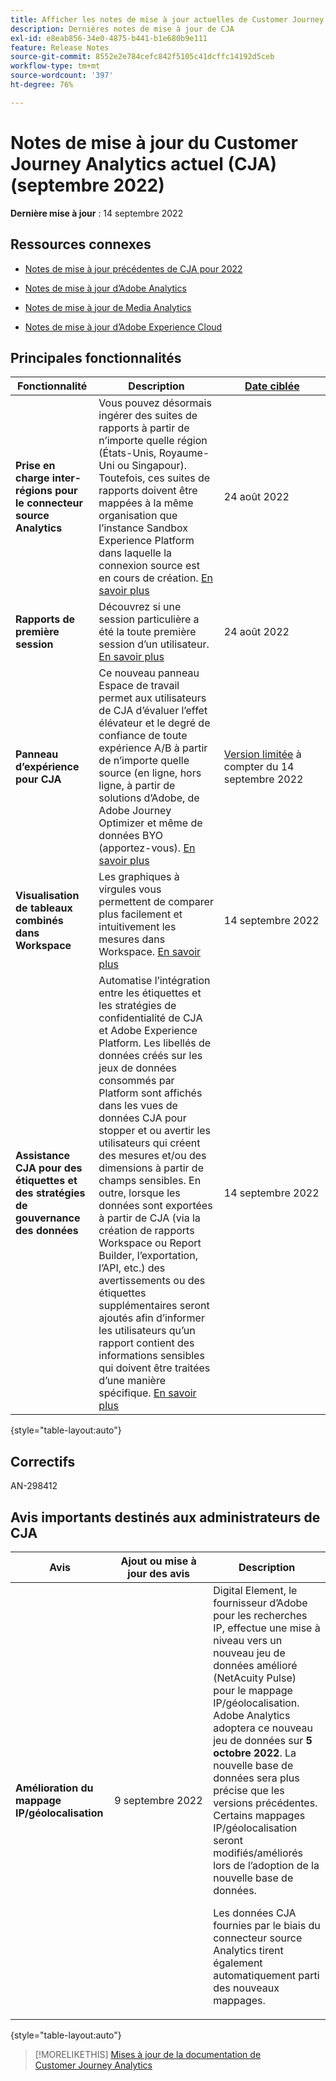```yaml
---
title: Afficher les notes de mise à jour actuelles de Customer Journey Analytics
description: Dernières notes de mise à jour de CJA
exl-id: e8eab856-34e0-4875-b441-b1e680b9e111
feature: Release Notes
source-git-commit: 8552e2e784cefc842f5105c41dcffc14192d5ceb
workflow-type: tm+mt
source-wordcount: '397'
ht-degree: 76%

---
```


# Notes de mise à jour du Customer Journey Analytics actuel (CJA) (septembre 2022)

**Dernière mise à jour** : 14 septembre 2022

## Ressources connexes

* [Notes de mise à jour précédentes de CJA pour 2022](/help/release-notes/2022.md)

* [Notes de mise à jour d’Adobe Analytics](https://experienceleague.adobe.com/docs/analytics/release-notes/latest.html?lang=fr)

* [Notes de mise à jour de Media Analytics](https://experienceleague.adobe.com/docs/media-analytics/using/additional-resources/release-notes.html?lang=fr)

* [Notes de mise à jour d’Adobe Experience Cloud](https://experienceleague.adobe.com/docs/release-notes/experience-cloud/current.html?lang=fr)

## Principales fonctionnalités

| Fonctionnalité | Description | [Date ciblée](/help/release-notes/releases.md) |
| ----------- | ---------- | ----- |
| **Prise en charge inter-régions pour le connecteur source Analytics** | Vous pouvez désormais ingérer des suites de rapports à partir de n’importe quelle région (États-Unis, Royaume-Uni ou Singapour). Toutefois, ces suites de rapports doivent être mappées à la même organisation que l’instance Sandbox Experience Platform dans laquelle la connexion source est en cours de création. [En savoir plus](https://experienceleague.adobe.com/docs/experience-platform/sources/ui-tutorials/create/adobe-applications/analytics.html?lang=fr) | 24 août 2022 |
| **Rapports de première session** | Découvrez si une session particulière a été la toute première session d’un utilisateur. [En savoir plus](/help/data-views/data-views-usecases.md) | 24 août 2022 |
| **Panneau d’expérience pour CJA** | Ce nouveau panneau Espace de travail permet aux utilisateurs de CJA d’évaluer l’effet élévateur et le degré de confiance de toute expérience A/B à partir de n’importe quelle source (en ligne, hors ligne, à partir de solutions d’Adobe, de Adobe Journey Optimizer et même de données BYO (apportez-vous). [En savoir plus](/help/analysis-workspace/c-panels/experimentation.md) | [Version limitée](/help/release-notes/releases.md) à compter du 14 septembre 2022 |
| **Visualisation de tableaux combinés dans Workspace** | Les graphiques à virgules vous permettent de comparer plus facilement et intuitivement les mesures dans Workspace. [En savoir plus](/help/analysis-workspace/visualizations/combo-charts.md) | 14 septembre 2022 |
| **Assistance CJA pour des étiquettes et des stratégies de gouvernance des données** | Automatise l’intégration entre les étiquettes et les stratégies de confidentialité de CJA et Adobe Experience Platform. Les libellés de données créés sur les jeux de données consommés par Platform sont affichés dans les vues de données CJA pour stopper et ou avertir les utilisateurs qui créent des mesures et/ou des dimensions à partir de champs sensibles. En outre, lorsque les données sont exportées à partir de CJA (via la création de rapports Workspace ou Report Builder, l’exportation, l’API, etc.) des avertissements ou des étiquettes supplémentaires seront ajoutés afin d’informer les utilisateurs qu’un rapport contient des informations sensibles qui doivent être traitées d’une manière spécifique. [En savoir plus](/help/data-views/data-governance.md) | 14 septembre 2022 |

{style=&quot;table-layout:auto&quot;}

## Correctifs

AN-298412

## Avis importants destinés aux administrateurs de CJA

| Avis | Ajout ou mise à jour des avis | Description |
| --- | --- | --- |
| **Amélioration du mappage IP/géolocalisation** | 9 septembre 2022 | Digital Element, le fournisseur d’Adobe pour les recherches IP, effectue une mise à niveau vers un nouveau jeu de données amélioré (NetAcuity Pulse) pour le mappage IP/géolocalisation. Adobe Analytics adoptera ce nouveau jeu de données sur **5 octobre 2022**. La nouvelle base de données sera plus précise que les versions précédentes. Certains mappages IP/géolocalisation seront modifiés/améliorés lors de l’adoption de la nouvelle base de données.<p> Les données CJA fournies par le biais du connecteur source Analytics tirent également automatiquement parti des nouveaux mappages. |

{style=&quot;table-layout:auto&quot;}

>[!MORELIKETHIS]
>[Mises à jour de la documentation de Customer Journey Analytics](/help/release-notes/doc-changes.md)
